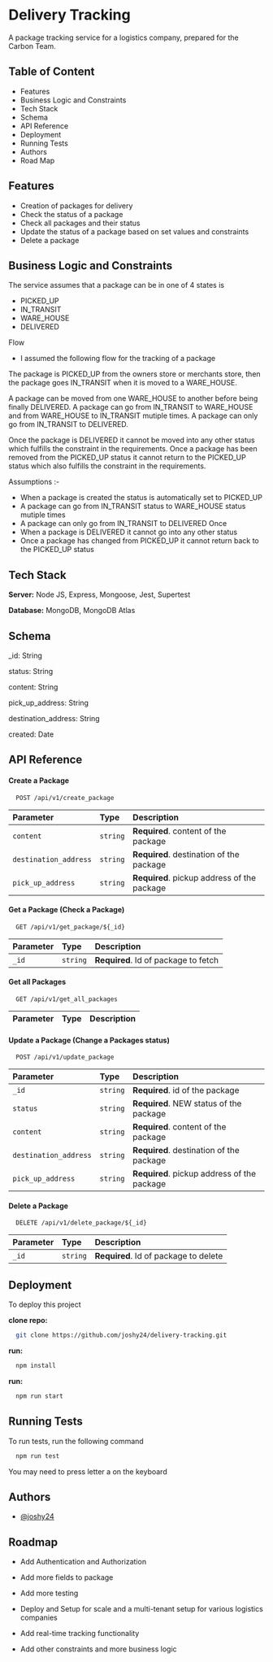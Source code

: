 
# Delivery Tracking

A package tracking service for a logistics company, prepared for 
the Carbon Team.


## Table of Content
- Features
- Business Logic and Constraints
- Tech Stack
- Schema
- API Reference
- Deployment
- Running Tests
- Authors
- Road Map



## Features

- Creation of packages for delivery
- Check the status of a package
- Check all packages and their status
- Update the status of a package based on set values and constraints
- Delete a package


## Business Logic and Constraints
The service assumes that a package can be in one of 4 states is

- PICKED_UP
- IN_TRANSIT
- WARE_HOUSE
- DELIVERED

Flow

- I assumed the following flow for the tracking of a package

The package is PICKED_UP from the owners store or merchants store,
then the package goes IN_TRANSIT when it is moved to a WARE_HOUSE.

A package can be moved from one WARE_HOUSE to another before being 
finally DELIVERED. A package can go from IN_TRANSIT to WARE_HOUSE and from WARE_HOUSE 
to IN_TRANSIT mutiple times. A package can only go from IN_TRANSIT to DELIVERED.

Once the package is DELIVERED it cannot be moved into any other 
status which fulfills the constraint in the requirements. Once a package
has been removed from the PICKED_UP status it cannot return to the 
PICKED_UP status which also fulfills the constraint in the requirements.


Assumptions :-

- When a package is created the status is automatically set to PICKED_UP
- A package can go from IN_TRANSIT status to WARE_HOUSE status mutiple times
- A package can only go from IN_TRANSIT to DELIVERED Once
- When a package is DELIVERED it cannot go into any other status
- Once a package has changed from PICKED_UP it cannot return back to the PICKED_UP status



## Tech Stack


**Server:** Node JS, Express, Mongoose, Jest, Supertest

**Database:** MongoDB, MongoDB Atlas


## Schema
_id: String

status: String

content: String

pick_up_address: String

destination_address: String

created: Date


## API Reference



#### Create a Package

```http
  POST /api/v1/create_package
```

| Parameter | Type     | Description                |
| :-------- | :------- | :------------------------- |
| `content` | `string` | **Required**. content of the package |
| `destination_address` | `string` | **Required**. destination of the package |
| `pick_up_address` | `string` | **Required**. pickup address of the package|


####  Get a Package (Check a Package)

```http
  GET /api/v1/get_package/${_id}
```

| Parameter | Type     | Description                       |
| :-------- | :------- | :-------------------------------- |
| `_id`      | `string` | **Required**. Id of package to fetch |


#### Get all Packages

```http
  GET /api/v1/get_all_packages
```

| Parameter | Type     | Description                       |
| :-------- | :------- | :-------------------------------- |


####  Update a Package (Change a Packages status)

```http
  POST /api/v1/update_package
```

| Parameter | Type     | Description                       |
| :-------- | :------- | :-------------------------------- |
| `_id` | `string` | **Required**. id of the package |
| `status` | `string` | **Required**. NEW status of the package |
| `content` | `string` | **Required**. content of the package |
| `destination_address` | `string` | **Required**. destination of the package |
| `pick_up_address` | `string` | **Required**. pickup address of the package|


####  Delete a Package

```http
  DELETE /api/v1/delete_package/${_id}
```

| Parameter | Type     | Description                       |
| :-------- | :------- | :-------------------------------- |
| `_id`      | `string` | **Required**. Id of package to delete |


## Deployment

To deploy this project 

**clone repo:**

```bash
  git clone https://github.com/joshy24/delivery-tracking.git
```

**run:**

```bash
  npm install
```
**run:**

```bash
  npm run start
```


## Running Tests

To run tests, run the following command

```bash
  npm run test
```
You may need to press letter a on the keyboard

## Authors

- [@joshy24](https://www.github.com/joshy24)


## Roadmap

- Add Authentication and Authorization

- Add more fields to package 

- Add more testing

- Deploy and Setup for scale and a multi-tenant setup for various logistics companies

- Add real-time tracking functionality

- Add other constraints and more business logic


